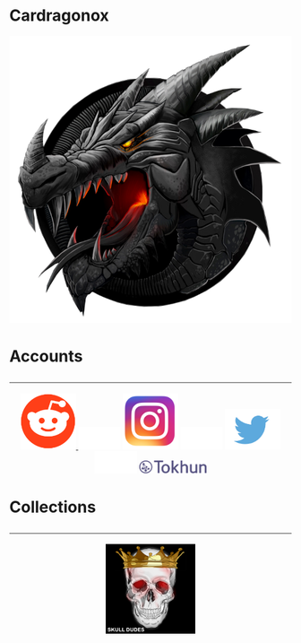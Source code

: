 # Cardragonox

[![](man/figures/logo.png)](http://www.host.com/link.html)

# Accounts
<p align="center"> <img src="man/figures/divider.png"></p>

<p align="center">

<a href="https://www.reddit.com/user/cardragonox/" target="_blank">
<img src="man/figures/reddit.png" width="100"/>
</a>
<img src="man/figures/blank.png" height="40"/>
<a href="https://instagram.com/cardragonox" target="_blank"><img src="man/figures/instagram.png" width="100"/></a> 
<img src="man/figures/blank.png" height="40"/>
<a href="https://twitter.com/cardragonox" target="_blank"><img src="man/figures/twitter.png" width="100"/></a> 
<img src="man/figures/blank.png" height="40"/>
<a href="https://tokhun.io/cardragonox" target="_blank"><img src="man/figures/tokhun.png" width="120"/></a> 
</p>

# Collections
<p align="center"> <img src="man/figures/divider.png"></p>

<p align="center">
<a href="https://cardragonox.github.io/cardragonox/articles/vignette_collections.html#skulldudes" target="_blank"><img src="man/figures/skulldudes.png" width="160"/></a>
</p>


